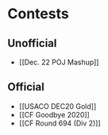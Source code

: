 # Contests
## Unofficial
- [[Dec. 22 POJ Mashup]]
## Official
- [[USACO DEC20 Gold]]
- [[CF Goodbye 2020]]
- [[CF Round 694 (Div 2)]]